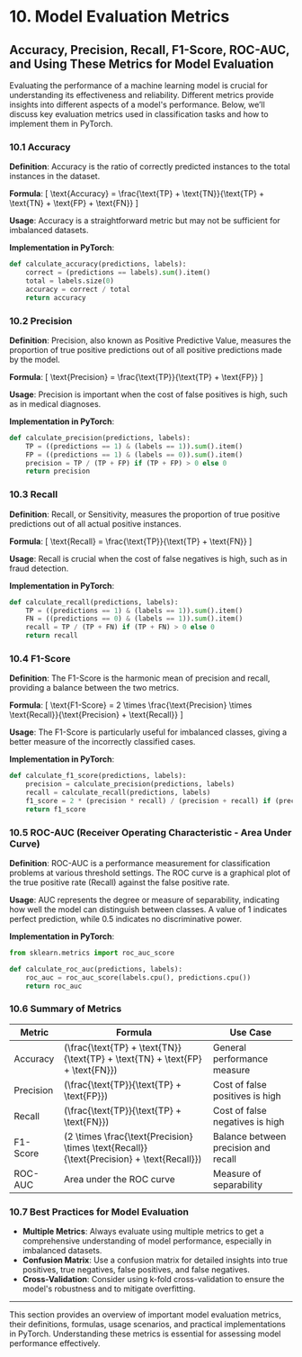 # 10. **Model Evaluation Metrics**

## Accuracy, Precision, Recall, F1-Score, ROC-AUC, and Using These Metrics for Model Evaluation

Evaluating the performance of a machine learning model is crucial for understanding its effectiveness and reliability. Different metrics provide insights into different aspects of a model's performance. Below, we’ll discuss key evaluation metrics used in classification tasks and how to implement them in PyTorch.

### 10.1 **Accuracy**

**Definition**: Accuracy is the ratio of correctly predicted instances to the total instances in the dataset.

**Formula**:
\[
\text{Accuracy} = \frac{\text{TP} + \text{TN}}{\text{TP} + \text{TN} + \text{FP} + \text{FN}}
\]

**Usage**: Accuracy is a straightforward metric but may not be sufficient for imbalanced datasets.

**Implementation in PyTorch**:
```python
def calculate_accuracy(predictions, labels):
    correct = (predictions == labels).sum().item()
    total = labels.size(0)
    accuracy = correct / total
    return accuracy
```

### 10.2 **Precision**

**Definition**: Precision, also known as Positive Predictive Value, measures the proportion of true positive predictions out of all positive predictions made by the model.

**Formula**:
\[
\text{Precision} = \frac{\text{TP}}{\text{TP} + \text{FP}}
\]

**Usage**: Precision is important when the cost of false positives is high, such as in medical diagnoses.

**Implementation in PyTorch**:
```python
def calculate_precision(predictions, labels):
    TP = ((predictions == 1) & (labels == 1)).sum().item()
    FP = ((predictions == 1) & (labels == 0)).sum().item()
    precision = TP / (TP + FP) if (TP + FP) > 0 else 0
    return precision
```

### 10.3 **Recall**

**Definition**: Recall, or Sensitivity, measures the proportion of true positive predictions out of all actual positive instances.

**Formula**:
\[
\text{Recall} = \frac{\text{TP}}{\text{TP} + \text{FN}}
\]

**Usage**: Recall is crucial when the cost of false negatives is high, such as in fraud detection.

**Implementation in PyTorch**:
```python
def calculate_recall(predictions, labels):
    TP = ((predictions == 1) & (labels == 1)).sum().item()
    FN = ((predictions == 0) & (labels == 1)).sum().item()
    recall = TP / (TP + FN) if (TP + FN) > 0 else 0
    return recall
```

### 10.4 **F1-Score**

**Definition**: The F1-Score is the harmonic mean of precision and recall, providing a balance between the two metrics.

**Formula**:
\[
\text{F1-Score} = 2 \times \frac{\text{Precision} \times \text{Recall}}{\text{Precision} + \text{Recall}}
\]

**Usage**: The F1-Score is particularly useful for imbalanced classes, giving a better measure of the incorrectly classified cases.

**Implementation in PyTorch**:
```python
def calculate_f1_score(predictions, labels):
    precision = calculate_precision(predictions, labels)
    recall = calculate_recall(predictions, labels)
    f1_score = 2 * (precision * recall) / (precision + recall) if (precision + recall) > 0 else 0
    return f1_score
```

### 10.5 **ROC-AUC (Receiver Operating Characteristic - Area Under Curve)**

**Definition**: ROC-AUC is a performance measurement for classification problems at various threshold settings. The ROC curve is a graphical plot of the true positive rate (Recall) against the false positive rate.

**Usage**: AUC represents the degree or measure of separability, indicating how well the model can distinguish between classes. A value of 1 indicates perfect prediction, while 0.5 indicates no discriminative power.

**Implementation in PyTorch**:
```python
from sklearn.metrics import roc_auc_score

def calculate_roc_auc(predictions, labels):
    roc_auc = roc_auc_score(labels.cpu(), predictions.cpu())
    return roc_auc
```

### 10.6 **Summary of Metrics**

| Metric             | Formula                                          | Use Case                              |
|--------------------|--------------------------------------------------|---------------------------------------|
| Accuracy           | \(\frac{\text{TP} + \text{TN}}{\text{TP} + \text{TN} + \text{FP} + \text{FN}}\) | General performance measure           |
| Precision          | \(\frac{\text{TP}}{\text{TP} + \text{FP}}\)    | Cost of false positives is high       |
| Recall             | \(\frac{\text{TP}}{\text{TP} + \text{FN}}\)    | Cost of false negatives is high       |
| F1-Score           | \(2 \times \frac{\text{Precision} \times \text{Recall}}{\text{Precision} + \text{Recall}}\) | Balance between precision and recall   |
| ROC-AUC            | Area under the ROC curve                        | Measure of separability               |

### 10.7 **Best Practices for Model Evaluation**

- **Multiple Metrics**: Always evaluate using multiple metrics to get a comprehensive understanding of model performance, especially in imbalanced datasets.
- **Confusion Matrix**: Use a confusion matrix for detailed insights into true positives, true negatives, false positives, and false negatives.
- **Cross-Validation**: Consider using k-fold cross-validation to ensure the model's robustness and to mitigate overfitting.

---

This section provides an overview of important model evaluation metrics, their definitions, formulas, usage scenarios, and practical implementations in PyTorch. Understanding these metrics is essential for assessing model performance effectively.
